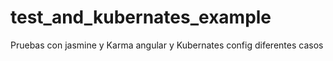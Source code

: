 # test_and_kubernates_example
Pruebas con jasmine y Karma angular y Kubernates config diferentes casos 
